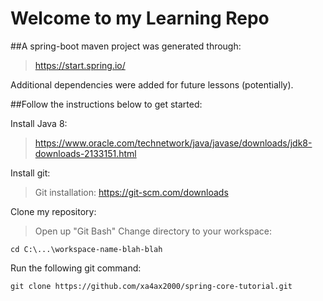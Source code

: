 # Welcome to my Learning Repo

##A spring-boot maven project was generated through:
> https://start.spring.io/

Additional dependencies were added for future lessons (potentially).

##Follow the instructions below to get started:

Install Java 8:
>https://www.oracle.com/technetwork/java/javase/downloads/jdk8-downloads-2133151.html

Install git:
>Git installation: https://git-scm.com/downloads

Clone my repository:
>Open up "Git Bash"
>Change directory to your workspace:
```
cd C:\...\workspace-name-blah-blah
```
Run the following git command:
```
git clone https://github.com/xa4ax2000/spring-core-tutorial.git
```
